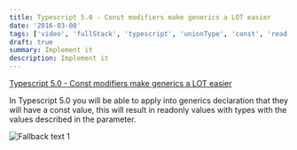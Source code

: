 ```yaml
---
title: Typescript 5.0 - Const modifiers make generics a LOT easier
date: '2016-03-08'
tags: ['video', 'fullStack', 'typescript', 'unionType', 'const', 'read', 'withResume']
draft: true
summary: Implement it
description: Implement it
---
```



[Typescript 5.0 - Const modifiers make generics a LOT easier](https://www.youtube.com/watch?v=hk6ZkD0Vg3w)

In Typescript 5.0 you will be able to apply into generics declaration that they will have a const value, this will result in readonly values with types with the values described in the parameter.

![Fallback text 1](/static/assets/pasted-image-20221221185847.png)



